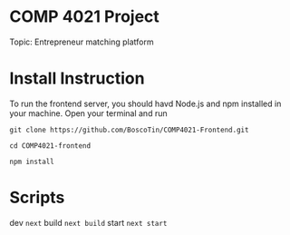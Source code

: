 # COMP 4021 Project

Topic: Entrepreneur matching platform

# Install Instruction

To run the frontend server, you should havd Node.js and npm installed in your machine. Open your terminal and run

```git clone https://github.com/BoscoTin/COMP4021-Frontend.git```

```cd COMP4021-frontend```

```npm install```

# Scripts
dev ```next```
build ```next build```
start ```next start```